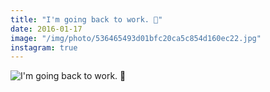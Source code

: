 ```yaml
---
title: "I'm going back to work. 💸"
date: 2016-01-17
image: "/img/photo/536465493d01bfc20ca5c854d160ec22.jpg"
instagram: true
---
```


![I'm going back to work. 💸](/img/photo/536465493d01bfc20ca5c854d160ec22.jpg)
